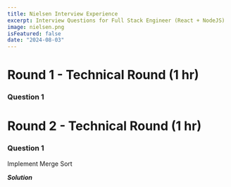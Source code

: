 ```yaml
---
title: Nielsen Interview Experience
excerpt: Interview Questions for Full Stack Engineer (React + NodeJS)
image: nielsen.png
isFeatured: false
date: "2024-08-03"
---
```


# Round 1 - Technical Round (1 hr)

### Question 1

# Round 2 - Technical Round (1 hr)

### Question 1
Implement Merge Sort

***Solution***